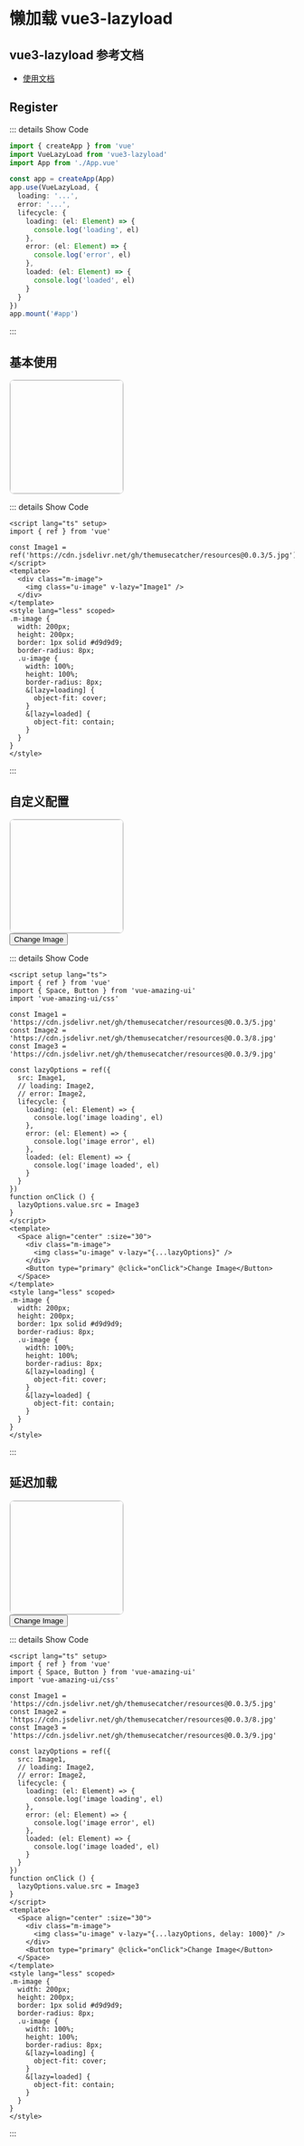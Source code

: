 # 懒加载 vue3-lazyload

<script lang="ts" setup>
import { ref } from 'vue'
import { Space, Button } from 'vue-amazing-ui'
import 'vue-amazing-ui/css'

const Image1 = 'https://cdn.jsdelivr.net/gh/themusecatcher/resources@0.0.3/5.jpg'
const Image2 = 'https://cdn.jsdelivr.net/gh/themusecatcher/resources@0.0.3/8.jpg'
const Image3 = 'https://cdn.jsdelivr.net/gh/themusecatcher/resources@0.0.3/9.jpg'

const lazyOptions = ref({
  src: Image1,
  // loading: Image2,
  // error: Image2,
  lifecycle: {
    loading: (el: Element) => {
      console.log('image loading', el)
    },
    error: (el: Element) => {
      console.log('image error', el)
    },
    loaded: (el: Element) => {
      console.log('image loaded', el)
    }
  }
})
function onClick () {
  lazyOptions.value.src = Image3
}
</script>

## vue3-lazyload 参考文档

- [使用文档](https://www.npmjs.com/package/vue3-lazyload)

## Register

::: details Show Code

```ts
import { createApp } from 'vue'
import VueLazyLoad from 'vue3-lazyload'
import App from './App.vue'

const app = createApp(App)
app.use(VueLazyLoad, {
  loading: '...',
  error: '...',
  lifecycle: {
    loading: (el: Element) => {
      console.log('loading', el)
    },
    error: (el: Element) => {
      console.log('error', el)
    },
    loaded: (el: Element) => {
      console.log('loaded', el)
    }
  }
})
app.mount('#app')
```

:::

## 基本使用

<div class="m-image">
  <img class="u-image" v-lazy="Image1" />
</div>

::: details Show Code

```vue
<script lang="ts" setup>
import { ref } from 'vue'

const Image1 = ref('https://cdn.jsdelivr.net/gh/themusecatcher/resources@0.0.3/5.jpg')
</script>
<template>
  <div class="m-image">
    <img class="u-image" v-lazy="Image1" />
  </div>
</template>
<style lang="less" scoped>
.m-image {
  width: 200px;
  height: 200px;
  border: 1px solid #d9d9d9;
  border-radius: 8px;
  .u-image {
    width: 100%;
    height: 100%;
    border-radius: 8px;
    &[lazy=loading] {
      object-fit: cover;
    }
    &[lazy=loaded] {
      object-fit: contain;
    }
  }
}
</style>
```

:::

## 自定义配置

<Space align="center" :size="30">
  <div class="m-image">
    <img class="u-image" v-lazy="{...lazyOptions}" />
  </div>
  <Button type="primary" @click="onClick">Change Image</Button>
</Space>

::: details Show Code

```vue
<script setup lang="ts">
import { ref } from 'vue'
import { Space, Button } from 'vue-amazing-ui'
import 'vue-amazing-ui/css'

const Image1 = 'https://cdn.jsdelivr.net/gh/themusecatcher/resources@0.0.3/5.jpg'
const Image2 = 'https://cdn.jsdelivr.net/gh/themusecatcher/resources@0.0.3/8.jpg'
const Image3 = 'https://cdn.jsdelivr.net/gh/themusecatcher/resources@0.0.3/9.jpg'

const lazyOptions = ref({
  src: Image1,
  // loading: Image2,
  // error: Image2,
  lifecycle: {
    loading: (el: Element) => {
      console.log('image loading', el)
    },
    error: (el: Element) => {
      console.log('image error', el)
    },
    loaded: (el: Element) => {
      console.log('image loaded', el)
    }
  }
})
function onClick () {
  lazyOptions.value.src = Image3
}
</script>
<template>
  <Space align="center" :size="30">
    <div class="m-image">
      <img class="u-image" v-lazy="{...lazyOptions}" />
    </div>
    <Button type="primary" @click="onClick">Change Image</Button>
  </Space>
</template>
<style lang="less" scoped>
.m-image {
  width: 200px;
  height: 200px;
  border: 1px solid #d9d9d9;
  border-radius: 8px;
  .u-image {
    width: 100%;
    height: 100%;
    border-radius: 8px;
    &[lazy=loading] {
      object-fit: cover;
    }
    &[lazy=loaded] {
      object-fit: contain;
    }
  }
}
</style>
```

:::

## 延迟加载

<Space align="center" :size="30">
  <div class="m-image">
    <img class="u-image" v-lazy="{...lazyOptions, delay: 1000}" />
  </div>
  <Button type="primary" @click="onClick">Change Image</Button>
</Space>

::: details Show Code

```vue
<script lang="ts" setup>
import { ref } from 'vue'
import { Space, Button } from 'vue-amazing-ui'
import 'vue-amazing-ui/css'

const Image1 = 'https://cdn.jsdelivr.net/gh/themusecatcher/resources@0.0.3/5.jpg'
const Image2 = 'https://cdn.jsdelivr.net/gh/themusecatcher/resources@0.0.3/8.jpg'
const Image3 = 'https://cdn.jsdelivr.net/gh/themusecatcher/resources@0.0.3/9.jpg'

const lazyOptions = ref({
  src: Image1,
  // loading: Image2,
  // error: Image2,
  lifecycle: {
    loading: (el: Element) => {
      console.log('image loading', el)
    },
    error: (el: Element) => {
      console.log('image error', el)
    },
    loaded: (el: Element) => {
      console.log('image loaded', el)
    }
  }
})
function onClick () {
  lazyOptions.value.src = Image3
}
</script>
<template>
  <Space align="center" :size="30">
    <div class="m-image">
      <img class="u-image" v-lazy="{...lazyOptions, delay: 1000}" />
    </div>
    <Button type="primary" @click="onClick">Change Image</Button>
  </Space>
</template>
<style lang="less" scoped>
.m-image {
  width: 200px;
  height: 200px;
  border: 1px solid #d9d9d9;
  border-radius: 8px;
  .u-image {
    width: 100%;
    height: 100%;
    border-radius: 8px;
    &[lazy=loading] {
      object-fit: cover;
    }
    &[lazy=loaded] {
      object-fit: contain;
    }
  }
}
</style>
```

:::

<style lang="less" scoped>
.m-image {
  width: 200px;
  height: 200px;
  border: 1px solid #d9d9d9;
  border-radius: 8px;
  .u-image {
    width: 100%;
    height: 100%;
    border-radius: 8px;
    &[lazy=loading] {
      object-fit: cover;
    }
    &[lazy=loaded] {
      object-fit: contain;
    }
  }
}
</style>
